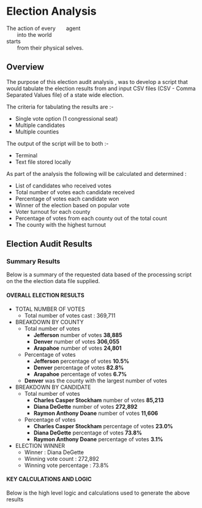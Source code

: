 # Election Analysis

The action of every &nbsp;&nbsp;&nbsp;&nbsp;&nbsp; agent <br />
  into the world <br />
starts <br />
  from their physical selves. <br />




## Overview

The purpose of this election audit analysis , was to develop a script that would tabulate the election results from and input CSV files (CSV - Comma Separated Values file) of a state wide election. 

The criteria for tabulating the results are :- 
- Single vote option (1 congressional seat)
- Multiple candidates
- Multiple counties

The output of the script will be to both :- 
- Terminal 
- Text file stored locally

As part of the analysis the following will be calculated and determined :
- List of candidates who received votes
- Total number of votes each candidate received
- Percentage of votes each candidate won
- Winner of the election based on popular vote
- Voter turnout for each county
- Percentage of votes from each county out of the total count
- The county with the highest turnout

## Election Audit Results

### Summary Results

Below is a summary of the requested data based of the processing script on the the election data file supplied.

#### OVERALL ELECTION RESULTS

  - TOTAL NUMBER OF VOTES
    - Total number of votes cast : 369,711
  - BREAKDOWN BY COUNTY
    - Total number of votes
      - __Jefferson__ number of votes __38,885__
      - __Denver__ number of votes __306,055__
      - __Arapahoe__ number of votes __24,801__
    - Percentage of votes
      - __Jefferson__ percentage of votes __10.5%__
      - __Denver__ percentage of votes __82.8%__
      - __Arapahoe__ percentage of votes __6.7%__
    - __Denver__ was the county with the largest number of votes
  - BREAKDOWN BY CANDIDATE
    - Total number of votes
      - __Charles Casper Stockham__ number of votes __85,213__
      - __Diana DeGette__ number of votes __272,892__
      - __Raymon Anthony Doane__ number of votes __11,606__
    - Percentage of votes
      - __Charles Casper Stockham__ percentage of votes __23.0%__
      - __Diana DeGette__ percentage of votes __73.8%__
      - __Raymon Anthony Doane__ percentage of votes __3.1%__
- ELECTION WINNER
    - Winner : Diana DeGette
    - Winning vote count : 272,892 
    - Winning vote percentage : 73.8%

#### KEY CALCULATIONS AND LOGIC 

Below is the high level logic and calculations used to generate the above results

